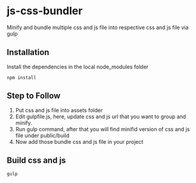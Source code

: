 # js-css-bundler
Minify and bundle multiple css and js file into respective css and js file via gulp

Installation
-----------
Install the dependencies in the local node_modules folder
```
npm install
```

Step to Follow
-----------
1. Put css and js file into assets folder
2. Edit gulpfile.js, here,  update css and js url that you want to group and minify.
3. Run gulp command, after that you will find minifid version of css and js file under public/build
4. Now add those bundle css and js file in your project

Build css and js
------------------

```
gulp
```
